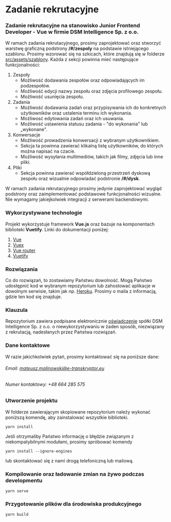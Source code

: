 # Zadanie rekrutacyjne
### Zadanie rekrutacyjne na stanowisko Junior Frontend Developer - Vue w firmie DSM Intelligence Sp. z o.o.

W ramach zadania rekrutacyjnego, prosimy zaprojektować oraz stworzyć warstwę graficzną podstrony **/#/zespoly** na podstawie istniejącego szablonu. Prosimy wzorować się na szkicach, które znajdują się w folderze [src/assets/szablony](src/assets/szablony). Każda z sekcji powinna mieć następujące funkcjonalności:

1. Zespoły
	* Możliwość dodawania zespołów oraz odpowiadających im podzespołów.
	* Możliwość edycji nazwy zespołu oraz zdjęcia profilowego zespołu.
	* Możliwość usunięcia zespołu.
2. Zadania
	* Możliwość dodawania zadań oraz przypisywania ich do konkretnych użytkowników oraz ustalenia terminu ich wykonania.
	* Możliwosć edytowania zadań oraz ich usuwania.
	* Możliwość ustawienia statusu zadania - "do wykonania" lub „wykonane".
3. Konwersacje
	* Możliwość prowadzenia konwersacji z wybranym użytkownikiem.
	* Sekcja ta powinna zawierać klikalną listę użytkowników, do których można napisać na czacie.
	* Możliwość wysyłania multimediów, takich jak filmy, zdjęcia lub inne pliki.
4. Pliki
	* Sekcja powinna zawierać współdzieloną przestrzeń dyskową zespołu oraz wizualnie odpowiadać podstronie **/#/dysk**.

W ramach zadania rekrutacyjnego prosimy jedynie zaprojektować wygląd podstrony oraz zaimplementować podstawowe funkcjonalności wizualne. Nie wymagamy jakiejkolwiek integracji z serwerami backendowymi.

### Wykorzystywane technologie

Projekt wykorzystuje framework **Vue.js** oraz bazuje na komponentach biblioteki **Vuetify**. Linki do dokumentacji poniżej:

1. [Vue](https://vuejs.org/)
2. [Vuex](https://vuex.vuejs.org/)
3. [Vue router](https://router.vuejs.org/)
4. [Vuetify](https://vuetifyjs.com/en/)

### Rozwiązania

Co do rozwiązań, to zostawiamy Państwu dowolność. Mogą Państwo udostępnić kod w wybranym repozytorium lub zahostować aplikacje w dowolnym serwisie, takim jak np. [Heroku](https://www.heroku.com/). Prosimy o maila z informacją, gdzie ten kod się znajduje.

### Klauzula

Repozytorium zawiera podpisane elektronicznie [oświadczenie](oswiadczenie.pdf) spółki DSM Intelligence Sp. z o.o. o niewykorzystywaniu w żaden sposób, niezwiązany z rekrutacją, nadesłanych przez Państwa rozwiązań.

### Dane kontaktowe

W razie jakichkolwiek pytań, prosimy kontaktować się na poniższe dane:

###### Email: *mateusz.malinowski@e-transkryptor.eu*
###### Numer kontaktowy: *+48 664 285 575* 

### Utworzenie projektu

W folderze zawierającym skopiowane repozytorium należy wykonać poniższą komendę, aby zainstalować wszystkie biblioteki.
```
yarn install
```
Jeśli otrzymaliby Państwo informację o błędzie związanym z niekompatybilnymi modułami, prosimy spróbować komendy
```
yarn install --ignore-engines
```
lub skontaktować się z nami drogą telefoniczną lub mailową.

### Kompilowanie oraz ładowanie zmian na żywo podczas developmentu

```
yarn serve
```

### Przygotowanie plików dla środowiska produkcyjnego

```
yarn build
```